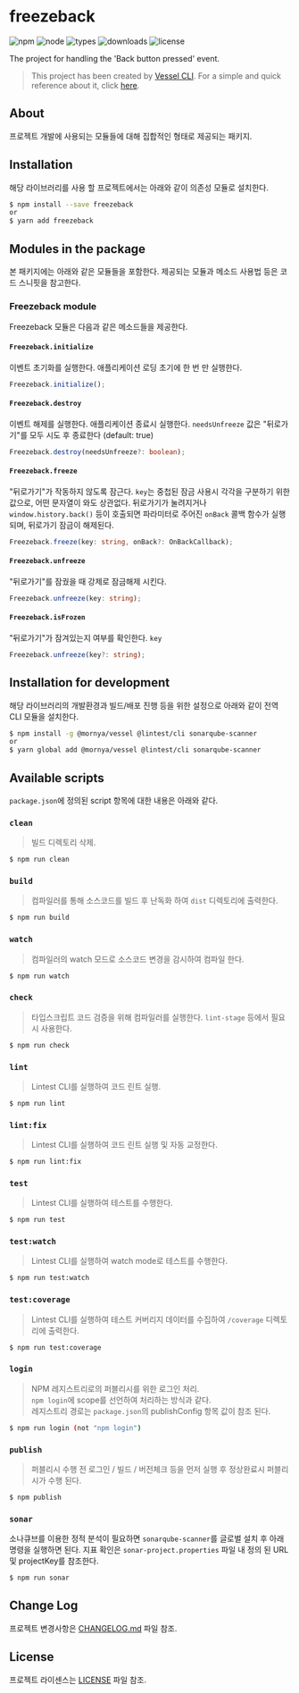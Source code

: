 # freezeback
![npm](https://img.shields.io/npm/v/freezeback)
![node](https://img.shields.io/node/v/freezeback)
![types](https://img.shields.io/npm/types/freezeback)
![downloads](https://img.shields.io/npm/dw/freezeback)
![license](https://img.shields.io/npm/l/freezeback)

The project for handling the 'Back button pressed' event.

> This project has been created by [Vessel CLI](https://www.npmjs.com/package/@mornya/vessel).
  For a simple and quick reference about it, click [here](https://mornya.github.io/documents/guide/vessel.md).

## About
프로젝트 개발에 사용되는 모듈들에 대해 집합적인 형태로 제공되는 패키지.

## Installation
해당 라이브러리를 사용 할 프로젝트에서는 아래와 같이 의존성 모듈로 설치한다.
```bash
$ npm install --save freezeback
or
$ yarn add freezeback
```

## Modules in the package
본 패키지에는 아래와 같은 모듈들을 포함한다.
제공되는 모듈과 메소드 사용법 등은 코드 스니핏을 참고한다.

### Freezeback module
Freezeback 모듈은 다음과 같은 메소드들을 제공한다.

#### `Freezeback.initialize`
이벤트 초기화를 실행한다. 애플리케이션 로딩 초기에 한 번 만 실행한다.
```typescript
Freezeback.initialize();
```

#### `Freezeback.destroy`
이벤트 해제를 실행한다. 애플리케이션 종료시 실행한다.
`needsUnfreeze` 값은 "뒤로가기"를 모두 시도 후 종료한다 (default: true)
```typescript
Freezeback.destroy(needsUnfreeze?: boolean);
```

#### `Freezeback.freeze`
"뒤로가기"가 작동하지 않도록 잠근다.
`key`는 중첩된 잠금 사용시 각각을 구분하기 위한 값으로, 어떤 문자열이 와도 상관없다.
뒤로가기가 눌려지거나 `window.history.back()` 등이 호출되면
파라미터로 주어진 `onBack` 콜백 함수가 실행되며, 뒤로가기 잠금이 해제된다.
```typescript
Freezeback.freeze(key: string, onBack?: OnBackCallback);
```

#### `Freezeback.unfreeze`
"뒤로가기"를 잠궜을 때 강제로 잠금해제 시킨다.
```typescript
Freezeback.unfreeze(key: string);
```

#### `Freezeback.isFrozen`
"뒤로가기"가 잠겨있는지 여부를 확인한다.
`key`
```typescript
Freezeback.unfreeze(key?: string);
```

## Installation for development
해당 라이브러리의 개발환경과 빌드/배포 진행 등을 위한 설정으로 아래와 같이 전역 CLI 모듈을 설치한다.
```bash
$ npm install -g @mornya/vessel @lintest/cli sonarqube-scanner
or
$ yarn global add @mornya/vessel @lintest/cli sonarqube-scanner
```

## Available scripts
`package.json`에 정의된 script 항목에 대한 내용은 아래와 같다.

### `clean`
> 빌드 디렉토리 삭제.
```bash
$ npm run clean
```

### `build`
> 컴파일러를 통해 소스코드를 빌드 후 난독화 하여 `dist` 디렉토리에 출력한다.
```bash
$ npm run build
```

### `watch`
> 컴파일러의 watch 모드로 소스코드 변경을 감시하여 컴파일 한다.
```bash
$ npm run watch
```

### `check`
> 타입스크립트 코드 검증을 위해 컴파일러를 실행한다. `lint-stage` 등에서 필요시 사용한다.
```bash
$ npm run check
```

### `lint`
> Lintest CLI를 실행하여 코드 린트 실행.
```bash
$ npm run lint
```

### `lint:fix`
> Lintest CLI를 실행하여 코드 린트 실행 및 자동 교정한다.
```bash
$ npm run lint:fix
```

### `test`
> Lintest CLI를 실행하여 테스트를 수행한다.
```bash
$ npm run test
```

### `test:watch`
> Lintest CLI를 실행하여 watch mode로 테스트를 수행한다.
```bash
$ npm run test:watch
```

### `test:coverage`
> Lintest CLI를 실행하여 테스트 커버리지 데이터를 수집하여 `/coverage` 디렉토리에 출력한다.
```bash
$ npm run test:coverage
```

### `login`
> NPM 레지스트리로의 퍼블리시를 위한 로그인 처리.<br>
 `npm login`에 scope를 선언하여 처리하는 방식과 같다.<br>
 레지스트리 경로는 `package.json`의 publishConfig 항목 값이 참조 된다.
```bash
$ npm run login (not "npm login")
```

### `publish`
> 퍼블리시 수행 전 로그인 / 빌드 / 버전체크 등을 먼저 실행 후 정상완료시 퍼블리시가 수행 된다.
```bash
$ npm publish
```

### `sonar`
소나큐브를 이용한 정적 분석이 필요하면 `sonarqube-scanner`를 글로벌 설치 후 아래 명령을 실행하면 된다. 지표 확인은 `sonar-project.properties` 파일 내 정의 된 URL 및 projectKey를 참조한다.
```bash
$ npm run sonar
```

## Change Log
프로젝트 변경사항은 [CHANGELOG.md](CHANGELOG.md) 파일 참조.

## License
프로젝트 라이센스는 [LICENSE](LICENSE) 파일 참조.

